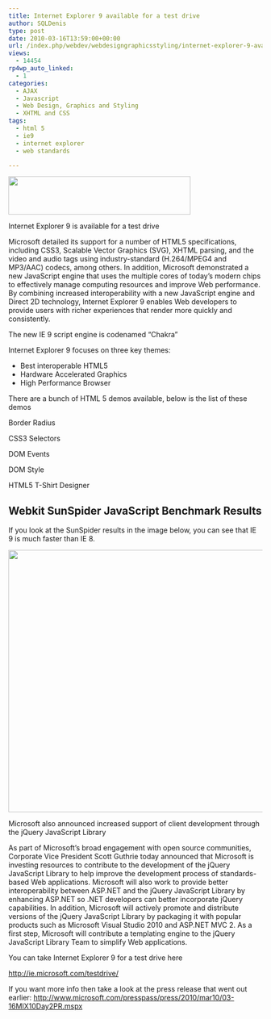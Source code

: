 ```yaml
---
title: Internet Explorer 9 available for a test drive
author: SQLDenis
type: post
date: 2010-03-16T13:59:00+00:00
url: /index.php/webdev/webdesigngraphicsstyling/internet-explorer-9-available-for-a-test/
views:
  - 14454
rp4wp_auto_linked:
  - 1
categories:
  - AJAX
  - Javascript
  - Web Design, Graphics and Styling
  - XHTML and CSS
tags:
  - html 5
  - ie9
  - internet explorer
  - web standards

---
```

<img src="/wp-content/uploads/blogs/WebDev//IE9.PNG" alt="" title="" width="361" height="76" />

Internet Explorer 9 is available for a test drive

Microsoft detailed its support for a number of HTML5 specifications, including CSS3, Scalable Vector Graphics (SVG), XHTML parsing, and the video and audio tags using industry-standard (H.264/MPEG4 and MP3/AAC) codecs, among others. In addition, Microsoft demonstrated a new JavaScript engine that uses the multiple cores of today’s modern chips to effectively manage computing resources and improve Web performance. By combining increased interoperability with a new JavaScript engine and Direct 2D technology, Internet Explorer 9 enables Web developers to provide users with richer experiences that render more quickly and consistently.

The new IE 9 script engine is codenamed &#8220;Chakra&#8221;
  
Internet Explorer 9 focuses on three key themes:

  * Best interoperable HTML5
  * Hardware Accelerated Graphics
  * High Performance Browser

There are a bunch of HTML 5 demos available, below is the list of these demos
  
Border Radius
  
CSS3 Selectors
  
DOM Events
  
DOM Style
  
HTML5 T-Shirt Designer

## Webkit SunSpider JavaScript Benchmark Results

If you look at the SunSpider results in the image below, you can see that IE 9 is much faster than IE 8.

<img src="/wp-content/uploads/blogs/WebDev//SunSpiderResults.png" alt="" title="" width="736" height="520" />

Microsoft also announced increased support of client development through the jQuery JavaScript Library

As part of Microsoft’s broad engagement with open source communities, Corporate Vice President Scott Guthrie today announced that Microsoft is investing resources to contribute to the development of the jQuery JavaScript Library to help improve the development process of standards-based Web applications. Microsoft will also work to provide better interoperability between ASP.NET and the jQuery JavaScript Library by enhancing ASP.NET so .NET developers can better incorporate jQuery capabilities. In addition, Microsoft will actively promote and distribute versions of the jQuery JavaScript Library by packaging it with popular products such as Microsoft Visual Studio 2010 and ASP.NET MVC 2. As a first step, Microsoft will contribute a templating engine to the jQuery JavaScript Library Team to simplify Web applications.

You can take Internet Explorer 9 for a test drive here
  
http://ie.microsoft.com/testdrive/

If you want more info then take a look at the press release that went out earlier: http://www.microsoft.com/presspass/press/2010/mar10/03-16MIX10Day2PR.mspx